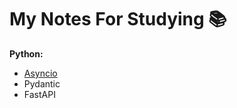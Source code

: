 # My Notes For Studying 📚

**Python:**
+ [Asyncio](https://github.com/KochetkovAlEX/Notes/blob/main/Asyncio.md)
+ Pydantic
+ FastAPI
